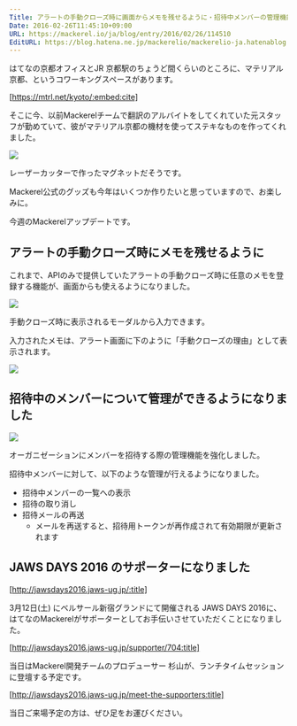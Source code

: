 ```yaml
---
Title: アラートの手動クローズ時に画面からメモを残せるように・招待中メンバーの管理機能 ほか
Date: 2016-02-26T11:45:10+09:00
URL: https://mackerel.io/ja/blog/entry/2016/02/26/114510
EditURL: https://blog.hatena.ne.jp/mackerelio/mackerelio-ja.hatenablog.mackerel.io/atom/entry/10328537792364752216
---
```


はてなの京都オフィスとJR 京都駅のちょうど間くらいのところに、マテリアル京都、というコワーキングスペースがあります。

[https://mtrl.net/kyoto/:embed:cite]

そこに今、以前Mackerelチームで翻訳のアルバイトをしてくれていた元スタッフが勤めていて、彼がマテリアル京都の機材を使ってステキなものを作ってくれました。

![](https://cdn-ak.f.st-hatena.com/images/fotolife/m/mackerelio/20160225/20160225171401.jpg)

レーザーカッターで作ったマグネットだそうです。

Mackerel公式のグッズも今年はいくつか作りたいと思っていますので、お楽しみに。

今週のMackerelアップデートです。

## アラートの手動クローズ時にメモを残せるように

これまで、APIのみで提供していたアラートの手動クローズ時に任意のメモを登録する機能が、画面からも使えるようになりました。

![](https://cdn-ak.f.st-hatena.com/images/fotolife/m/mackerelio/20160225/20160225161133.png)

手動クローズ時に表示されるモーダルから入力できます。

入力されたメモは、アラート画面に下のように「手動クローズの理由」として表示されます。

![](https://cdn-ak.f.st-hatena.com/images/fotolife/m/mackerelio/20160225/20160225161132.png)

## 招待中のメンバーについて管理ができるようになりました

![](https://cdn-ak.f.st-hatena.com/images/fotolife/m/mackerelio/20160225/20160225164453.png)

オーガニゼーションにメンバーを招待する際の管理機能を強化しました。

招待中メンバーに対して、以下のような管理が行えるようになりました。

- 招待中メンバーの一覧への表示
- 招待の取り消し
- 招待メールの再送
  - メールを再送すると、招待用トークンが再作成されて有効期限が更新されます

## JAWS DAYS 2016 のサポーターになりました

[http://jawsdays2016.jaws-ug.jp/:title]

3月12日(土) にベルサール新宿グランドにて開催される JAWS DAYS 2016に、はてなのMackerelがサポーターとしてお手伝いさせていただくことになりました。

[http://jawsdays2016.jaws-ug.jp/supporter/704:title]

当日はMackerel開発チームのプロデューサー 杉山が、ランチタイムセッションに登壇する予定です。

[http://jawsdays2016.jaws-ug.jp/meet-the-supporters:title]

当日ご来場予定の方は、ぜひ足をお運びください。
